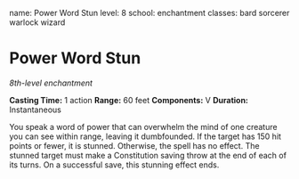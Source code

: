 name: Power Word Stun
level: 8
school: enchantment
classes: bard
         sorcerer
         warlock
         wizard

# Power Word Stun
_8th-level enchantment_

**Casting Time:** 1 action
**Range:** 60 feet
**Components:** V
**Duration:** Instantaneous

You speak a word of power that can overwhelm the mind of one creature you can see within range, leaving it dumbfounded. If the target has 150 hit points or fewer, it is stunned. Otherwise, the spell has no effect.
The stunned target must make a Constitution saving throw at the end of each of its turns. On a successful save, this stunning effect ends.
